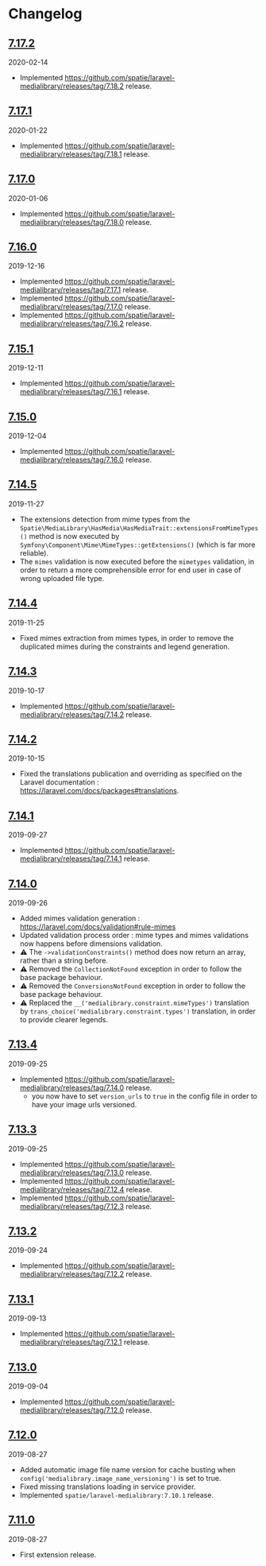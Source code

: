 # Changelog

## [7.17.2](https://github.com/Okipa/laravel-medialibrary-ext/compare/7.17.1...Okipa:7.17.2)

2020-02-14

* Implemented https://github.com/spatie/laravel-medialibrary/releases/tag/7.18.2 release.

## [7.17.1](https://github.com/Okipa/laravel-medialibrary-ext/compare/7.17.0...Okipa:7.17.1)

2020-01-22

* Implemented https://github.com/spatie/laravel-medialibrary/releases/tag/7.18.1 release.

## [7.17.0](https://github.com/Okipa/laravel-medialibrary-ext/compare/7.16.0...Okipa:7.17.0)

2020-01-06

* Implemented https://github.com/spatie/laravel-medialibrary/releases/tag/7.18.0 release.

## [7.16.0](https://github.com/Okipa/laravel-medialibrary-ext/compare/7.15.1...Okipa:7.16.0)

2019-12-16

* Implemented https://github.com/spatie/laravel-medialibrary/releases/tag/7.17.1 release.
* Implemented https://github.com/spatie/laravel-medialibrary/releases/tag/7.17.0 release.
* Implemented https://github.com/spatie/laravel-medialibrary/releases/tag/7.16.2 release.

## [7.15.1](https://github.com/Okipa/laravel-medialibrary-ext/compare/7.15.0...Okipa:7.15.1)

2019-12-11

* Implemented https://github.com/spatie/laravel-medialibrary/releases/tag/7.16.1 release.

## [7.15.0](https://github.com/Okipa/laravel-medialibrary-ext/compare/7.14.5...Okipa:7.15.0)

2019-12-04

* Implemented https://github.com/spatie/laravel-medialibrary/releases/tag/7.16.0 release.

## [7.14.5](https://github.com/Okipa/laravel-medialibrary-ext/compare/7.14.4...Okipa:7.14.5)

2019-11-27

* The extensions detection from mime types from the `Spatie\MediaLibrary\HasMedia\HasMediaTrait::extensionsFromMimeTypes()` method is now executed by `Symfony\Component\Mime\MimeTypes::getExtensions()` (which is far more reliable).
* The `mimes` validation is now executed before the `mimetypes` validation, in order to return a more comprehensible error for end user in case of wrong uploaded file type.

## [7.14.4](https://github.com/Okipa/laravel-medialibrary-ext/compare/7.14.3...Okipa:7.14.4)

2019-11-25

* Fixed mimes extraction from mimes types, in order to remove the duplicated mimes during the constraints and legend generation.

## [7.14.3](https://github.com/Okipa/laravel-medialibrary-ext/compare/7.14.2...Okipa:7.14.3)

2019-10-17

* Implemented https://github.com/spatie/laravel-medialibrary/releases/tag/7.14.2 release.

## [7.14.2](https://github.com/Okipa/laravel-medialibrary-ext/compare/7.14.1...Okipa:7.14.2)

2019-10-15

* Fixed the translations publication and overriding as specified on the Laravel documentation : https://laravel.com/docs/packages#translations.

## [7.14.1](https://github.com/Okipa/laravel-medialibrary-ext/compare/7.14.0...Okipa:7.14.1)

2019-09-27

* Implemented https://github.com/spatie/laravel-medialibrary/releases/tag/7.14.1 release.

## [7.14.0](https://github.com/Okipa/laravel-medialibrary-ext/compare/7.13.4...Okipa:7.14.0)

2019-09-26

* Added mimes validation generation : https://laravel.com/docs/validation#rule-mimes
* Updated validation process order : mime types and mimes validations now happens before dimensions validation.
* :warning: The `->validationConstraints()` method does now return an array, rather than a string before.
* :warning: Removed the `CollectionNotFound` exception in order to follow the base package behaviour.
* :warning: Removed the `ConversionsNotFound` exception in order to follow the base package behaviour.
* :warning: Replaced the `__('medialibrary.constraint.mimeTypes')` translation by `trans_choice('medialibrary.constraint.types')` translation, in order to provide clearer legends.

## [7.13.4](https://github.com/Okipa/laravel-medialibrary-ext/compare/7.13.3...Okipa:7.13.4)

2019-09-25

* Implemented https://github.com/spatie/laravel-medialibrary/releases/tag/7.14.0 release.
  * you now have to set `version_urls` to `true` in the config file in order to have your image urls versioned.

## [7.13.3](https://github.com/Okipa/laravel-medialibrary-ext/compare/7.13.2...Okipa:7.13.3)

2019-09-25

* Implemented https://github.com/spatie/laravel-medialibrary/releases/tag/7.13.0 release.
* Implemented https://github.com/spatie/laravel-medialibrary/releases/tag/7.12.4 release.
* Implemented https://github.com/spatie/laravel-medialibrary/releases/tag/7.12.3 release.

## [7.13.2](https://github.com/Okipa/laravel-medialibrary-ext/compare/7.13.1...Okipa:7.13.2)

2019-09-24

* Implemented https://github.com/spatie/laravel-medialibrary/releases/tag/7.12.2 release.

## [7.13.1](https://github.com/Okipa/laravel-medialibrary-ext/compare/7.13.0...Okipa:7.13.1)

2019-09-13

* Implemented https://github.com/spatie/laravel-medialibrary/releases/tag/7.12.1 release.

## [7.13.0](https://github.com/Okipa/laravel-medialibrary-ext/compare/7.12.0...Okipa:7.13.0)

2019-09-04

* Implemented https://github.com/spatie/laravel-medialibrary/releases/tag/7.12.0 release.

## [7.12.0](https://github.com/Okipa/laravel-medialibrary-ext/compare/7.11.0...Okipa:7.12.0)

2019-08-27

* Added automatic image file name version for cache busting when `config('medialibrary.image_name_versioning')` is set to true.
* Fixed missing translations loading in service provider.
* Implemented `spatie/laravel-medialibrary:7.10.1` release.

## [7.11.0](https://github.com/Okipa/laravel-medialibrary-ext/releases/tag/7.11.0)

2019-08-27

* First extension release.
